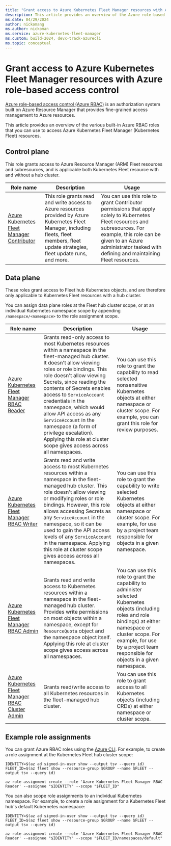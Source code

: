 ```yaml
---
title: "Grant access to Azure Kubernetes Fleet Manager resources with Azure role-based access control"
description: This article provides an overview of the Azure role-based access control roles that can be used to access Azure Kubernetes Fleet Manager resources.
ms.date: 04/29/2024
author: nickomang
ms.author: nickoman
ms.service: azure-kubernetes-fleet-manager
ms.custom: build-2024, devx-track-azurecli
ms.topic: conceptual
---
```


# Grant access to Azure Kubernetes Fleet Manager resources with Azure role-based access control

[Azure role-based access control (Azure RBAC)][azure-rbac-overview] is an authorization system built on Azure Resource Manager that provides fine-grained access management to Azure resources.

This article provides an overview of the various built-in Azure RBAC roles that you can use to access Azure Kubernetes Fleet Manager (Kubernetes Fleet) resources.

## Control plane

This role grants access to Azure Resource Manager (ARM) Fleet resources and subresources, and is applicable both Kubernetes Fleet resource with and without a hub cluster.

|Role name|Description|Usage|
|---------|-----------|-----|
|[Azure Kubernetes Fleet Manager Contributor][azure-rbac-fleet-manager-contributor-role]|This role grants read and write access to Azure resources provided by Azure Kubernetes Fleet Manager, including fleets, fleet members, fleet update strategies, fleet update runs, and more.|You can use this role to grant Contributor permissions that apply solely to Kubernetes Fleet resources and subresources. For example, this role can be given to an Azure administrator tasked with defining and maintaining Fleet resources.|

## Data plane

These roles grant access to Fleet hub Kubernetes objects, and are therefore only applicable to Kubernetes Fleet resources with a hub cluster.

You can assign data plane roles at the Fleet hub cluster scope, or at an individual Kubernetes namespace scope by appending `/namespace/<namespace>` to the role assignment scope.

|Role name|Description|Usage|
|---------|-----------|-----|
|[Azure Kubernetes Fleet Manager RBAC Reader][azure-rbac-fleet-manager-rbac-reader]|Grants read-only access to most Kubernetes resources within a namespace in the fleet-managed hub cluster. It doesn't allow viewing roles or role bindings. This role doesn't allow viewing Secrets, since reading the contents of Secrets enables access to `ServiceAccount` credentials in the namespace, which would allow API access as any `ServiceAccount` in the namespace (a form of privilege escalation). Applying this role at cluster scope gives access across all namespaces.|You can use this role to grant the capability to read selected nonsensitive Kubernetes objects at either namespace or cluster scope. For example, you can grant this role for review purposes.|
|[Azure Kubernetes Fleet Manager RBAC Writer][azure-rbac-fleet-manager-rbac-writer]|Grants read and write access to most Kubernetes resources within a namespace in the fleet-managed hub cluster. This role doesn't allow viewing or modifying roles or role bindings. However, this role allows accessing Secrets as any `ServiceAccount` in the namespace, so it can be used to gain the API access levels of any `ServiceAccount` in the namespace. Applying this role at cluster scope gives access across all namespaces.|You can use this role to grant the capability to write selected Kubernetes objects at either namespace or cluster scope. For example, for use by a project team responsible for objects in a given namespace.|
|[Azure Kubernetes Fleet Manager RBAC Admin][azure-rbac-fleet-manager-rbac-admin]|Grants read and write access to Kubernetes resources within a namespace in the fleet-managed hub cluster. Provides write permissions on most objects within a namespace, except for `ResourceQuota` object and the namespace object itself. Applying this role at cluster scope gives access across all namespaces.|You can use this role to grant the capability to administer selected Kubernetes objects (including roles and role bindings) at either namespace or cluster scope. For example, for use by a project team responsible for objects in a given namespace.|
|[Azure Kubernetes Fleet Manager RBAC Cluster Admin][azure-rbac-fleet-manager-rbac-cluster-admin]|Grants read/write access to all Kubernetes resources in the fleet-managed hub cluster.|You can use this role to grant access to all Kubernetes objects (including CRDs) at either namespace or cluster scope.|

## Example role assignments

You can grant Azure RBAC roles using the [Azure CLI][azure-cli-overview]. For example, to create a role assignment at the Kubernetes Fleet hub cluster scope:

```azurecli-interactive
IDENTITY=$(az ad signed-in-user show --output tsv --query id)
FLEET_ID=$(az fleet show --resource-group $GROUP --name $FLEET --output tsv --query id)

az role assignment create --role 'Azure Kubernetes Fleet Manager RBAC Reader' --assignee "$IDENTITY" --scope "$FLEET_ID"
```

You can also scope role assignments to an individual Kubernetes namespace. For example, to create a role assignment for a Kubernetes Fleet hub's default Kubernetes namespace:

```azurecli-interactive
IDENTITY=$(az ad signed-in-user show --output tsv --query id)
FLEET_ID=$(az fleet show --resource-group $GROUP --name $FLEET --output tsv --query id)

az role assignment create --role 'Azure Kubernetes Fleet Manager RBAC Reader' --assignee "$IDENTITY" --scope "$FLEET_ID/namespaces/default"
```

<!-- LINKS -->
[azure-cli-overview]: /cli/azure/what-is-azure-cli
[azure-rbac-overview]: /azure/role-based-access-control/overview
[azure-rbac-fleet-manager-contributor-role]: /azure/role-based-access-control/built-in-roles/containers#azure-kubernetes-fleet-manager-contributor-role
[azure-rbac-fleet-manager-rbac-reader]: /azure/role-based-access-control/built-in-roles/containers#azure-kubernetes-fleet-manager-rbac-reader
[azure-rbac-fleet-manager-rbac-writer]: /azure/role-based-access-control/built-in-roles/containers#azure-kubernetes-fleet-manager-rbac-writer
[azure-rbac-fleet-manager-rbac-admin]: /azure/role-based-access-control/built-in-roles/containers#azure-kubernetes-fleet-manager-rbac-admin
[azure-rbac-fleet-manager-rbac-cluster-admin]: /azure/role-based-access-control/built-in-roles/containers#azure-kubernetes-fleet-manager-rbac-cluster-admin
